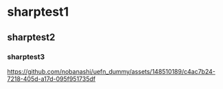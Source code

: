 # sharptest1
## sharptest2
### sharptest3

https://github.com/nobanashi/uefn_dummy/assets/148510189/c4ac7b24-7218-405d-a17d-095f951735df



